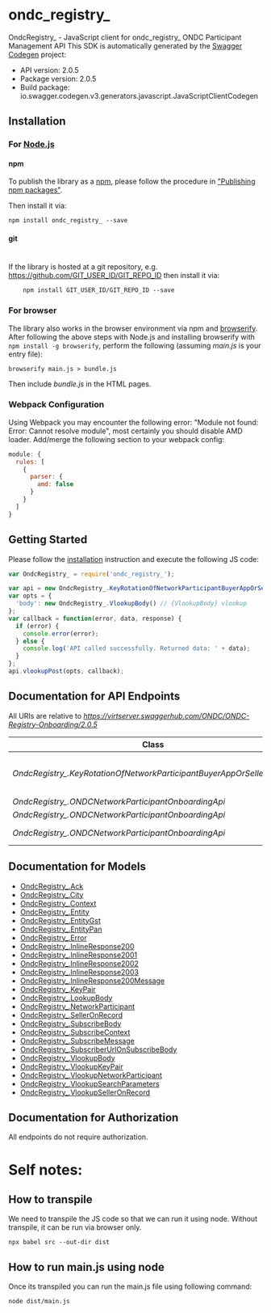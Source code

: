 # ondc_registry_

OndcRegistry_ - JavaScript client for ondc_registry_
ONDC Participant Management API
This SDK is automatically generated by the [Swagger Codegen](https://github.com/swagger-api/swagger-codegen) project:

- API version: 2.0.5
- Package version: 2.0.5
- Build package: io.swagger.codegen.v3.generators.javascript.JavaScriptClientCodegen

## Installation

### For [Node.js](https://nodejs.org/)

#### npm

To publish the library as a [npm](https://www.npmjs.com/),
please follow the procedure in ["Publishing npm packages"](https://docs.npmjs.com/getting-started/publishing-npm-packages).

Then install it via:

```shell
npm install ondc_registry_ --save
```

#### git
#
If the library is hosted at a git repository, e.g.
https://github.com/GIT_USER_ID/GIT_REPO_ID
then install it via:

```shell
    npm install GIT_USER_ID/GIT_REPO_ID --save
```

### For browser

The library also works in the browser environment via npm and [browserify](http://browserify.org/). After following
the above steps with Node.js and installing browserify with `npm install -g browserify`,
perform the following (assuming *main.js* is your entry file):

```shell
browserify main.js > bundle.js
```

Then include *bundle.js* in the HTML pages.

### Webpack Configuration

Using Webpack you may encounter the following error: "Module not found: Error:
Cannot resolve module", most certainly you should disable AMD loader. Add/merge
the following section to your webpack config:

```javascript
module: {
  rules: [
    {
      parser: {
        amd: false
      }
    }
  ]
}
```

## Getting Started

Please follow the [installation](#installation) instruction and execute the following JS code:

```javascript
var OndcRegistry_ = require('ondc_registry_');

var api = new OndcRegistry_.KeyRotationOfNetworkParticipantBuyerAppOrSellerAppApi()
var opts = { 
  'body': new OndcRegistry_.VlookupBody() // {VlookupBody} vlookup
};
var callback = function(error, data, response) {
  if (error) {
    console.error(error);
  } else {
    console.log('API called successfully. Returned data: ' + data);
  }
};
api.vlookupPost(opts, callback);
```

## Documentation for API Endpoints

All URIs are relative to *https://virtserver.swaggerhub.com/ONDC/ONDC-Registry-Onboarding/2.0.5*

Class | Method | HTTP request | Description
------------ | ------------- | ------------- | -------------
*OndcRegistry_.KeyRotationOfNetworkParticipantBuyerAppOrSellerAppApi* | [**vlookupPost**](docs/KeyRotationOfNetworkParticipantBuyerAppOrSellerAppApi.md#vlookupPost) | **POST** /vlookup | Get public keys of network participants
*OndcRegistry_.ONDCNetworkParticipantOnboardingApi* | [**lookupPost**](docs/ONDCNetworkParticipantOnboardingApi.md#lookupPost) | **POST** /lookup | 
*OndcRegistry_.ONDCNetworkParticipantOnboardingApi* | [**subscribePost**](docs/ONDCNetworkParticipantOnboardingApi.md#subscribePost) | **POST** /subscribe | 
*OndcRegistry_.ONDCNetworkParticipantOnboardingApi* | [**subscriberUrlOnSubscribePost**](docs/ONDCNetworkParticipantOnboardingApi.md#subscriberUrlOnSubscribePost) | **POST** /subscriber_url/on_subscribe | 

## Documentation for Models

 - [OndcRegistry_.Ack](docs/Ack.md)
 - [OndcRegistry_.City](docs/City.md)
 - [OndcRegistry_.Context](docs/Context.md)
 - [OndcRegistry_.Entity](docs/Entity.md)
 - [OndcRegistry_.EntityGst](docs/EntityGst.md)
 - [OndcRegistry_.EntityPan](docs/EntityPan.md)
 - [OndcRegistry_.Error](docs/Error.md)
 - [OndcRegistry_.InlineResponse200](docs/InlineResponse200.md)
 - [OndcRegistry_.InlineResponse2001](docs/InlineResponse2001.md)
 - [OndcRegistry_.InlineResponse2002](docs/InlineResponse2002.md)
 - [OndcRegistry_.InlineResponse2003](docs/InlineResponse2003.md)
 - [OndcRegistry_.InlineResponse200Message](docs/InlineResponse200Message.md)
 - [OndcRegistry_.KeyPair](docs/KeyPair.md)
 - [OndcRegistry_.LookupBody](docs/LookupBody.md)
 - [OndcRegistry_.NetworkParticipant](docs/NetworkParticipant.md)
 - [OndcRegistry_.SellerOnRecord](docs/SellerOnRecord.md)
 - [OndcRegistry_.SubscribeBody](docs/SubscribeBody.md)
 - [OndcRegistry_.SubscribeContext](docs/SubscribeContext.md)
 - [OndcRegistry_.SubscribeMessage](docs/SubscribeMessage.md)
 - [OndcRegistry_.SubscriberUrlOnSubscribeBody](docs/SubscriberUrlOnSubscribeBody.md)
 - [OndcRegistry_.VlookupBody](docs/VlookupBody.md)
 - [OndcRegistry_.VlookupKeyPair](docs/VlookupKeyPair.md)
 - [OndcRegistry_.VlookupNetworkParticipant](docs/VlookupNetworkParticipant.md)
 - [OndcRegistry_.VlookupSearchParameters](docs/VlookupSearchParameters.md)
 - [OndcRegistry_.VlookupSellerOnRecord](docs/VlookupSellerOnRecord.md)

## Documentation for Authorization

 All endpoints do not require authorization.

 # Self notes:
## How to transpile
We need to transpile the JS code so that we can run it using node. Without transpile, it can be run via browser only.
```
npx babel src --out-dir dist
```
## How to run main.js using node
Once its transpiled you can run the main.js file using following command:
```
node dist/main.js
```


